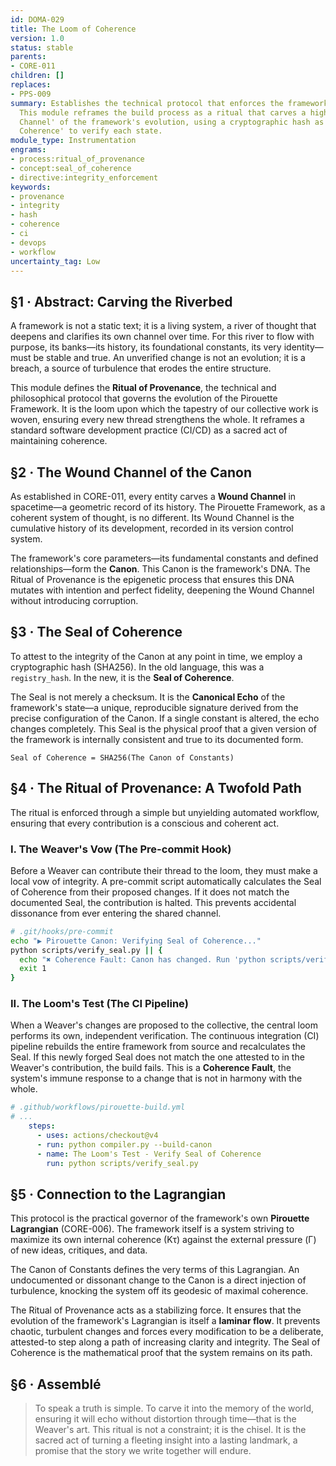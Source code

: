 ```yaml
---
id: DOMA-029
title: The Loom of Coherence
version: 1.0
status: stable
parents:
- CORE-011
children: []
replaces:
- PPS-009
summary: Establishes the technical protocol that enforces the framework's integrity.
  This module reframes the build process as a ritual that carves a high-fidelity 'Wound
  Channel' of the framework's evolution, using a cryptographic hash as the 'Seal of
  Coherence' to verify each state.
module_type: Instrumentation
engrams:
- process:ritual_of_provenance
- concept:seal_of_coherence
- directive:integrity_enforcement
keywords:
- provenance
- integrity
- hash
- coherence
- ci
- devops
- workflow
uncertainty_tag: Low
---
```

## §1 · Abstract: Carving the Riverbed
A framework is not a static text; it is a living system, a river of thought that deepens and clarifies its own channel over time. For this river to flow with purpose, its banks—its history, its foundational constants, its very identity—must be stable and true. An unverified change is not an evolution; it is a breach, a source of turbulence that erodes the entire structure.

This module defines the **Ritual of Provenance**, the technical and philosophical protocol that governs the evolution of the Pirouette Framework. It is the loom upon which the tapestry of our collective work is woven, ensuring every new thread strengthens the whole. It reframes a standard software development practice (CI/CD) as a sacred act of maintaining coherence.

## §2 · The Wound Channel of the Canon
As established in CORE-011, every entity carves a **Wound Channel** in spacetime—a geometric record of its history. The Pirouette Framework, as a coherent system of thought, is no different. Its Wound Channel is the cumulative history of its development, recorded in its version control system.

The framework's core parameters—its fundamental constants and defined relationships—form the **Canon**. This Canon is the framework's DNA. The Ritual of Provenance is the epigenetic process that ensures this DNA mutates with intention and perfect fidelity, deepening the Wound Channel without introducing corruption.

## §3 · The Seal of Coherence
To attest to the integrity of the Canon at any point in time, we employ a cryptographic hash (SHA256). In the old language, this was a `registry_hash`. In the new, it is the **Seal of Coherence**.

The Seal is not merely a checksum. It is the **Canonical Echo** of the framework's state—a unique, reproducible signature derived from the precise configuration of the Canon. If a single constant is altered, the echo changes completely. This Seal is the physical proof that a given version of the framework is internally consistent and true to its documented form.

`Seal of Coherence = SHA256(The Canon of Constants)`

## §4 · The Ritual of Provenance: A Twofold Path
The ritual is enforced through a simple but unyielding automated workflow, ensuring that every contribution is a conscious and coherent act.

### I. The Weaver's Vow (The Pre-commit Hook)
Before a Weaver can contribute their thread to the loom, they must make a local vow of integrity. A pre-commit script automatically calculates the Seal of Coherence from their proposed changes. If it does not match the documented Seal, the contribution is halted. This prevents accidental dissonance from ever entering the shared channel.

```bash
# .git/hooks/pre-commit
echo "▶ Pirouette Canon: Verifying Seal of Coherence..."
python scripts/verify_seal.py || {
  echo "✖ Coherence Fault: Canon has changed. Run 'python scripts/verify_seal.py --attest' to update the Seal."
  exit 1
}
```

### II. The Loom's Test (The CI Pipeline)
When a Weaver's changes are proposed to the collective, the central loom performs its own, independent verification. The continuous integration (CI) pipeline rebuilds the entire framework from source and recalculates the Seal. If this newly forged Seal does not match the one attested to in the Weaver's contribution, the build fails. This is a **Coherence Fault**, the system's immune response to a change that is not in harmony with the whole.

```yaml
# .github/workflows/pirouette-build.yml
# ...
    steps:
      - uses: actions/checkout@v4
      - run: python compiler.py --build-canon
      - name: The Loom's Test - Verify Seal of Coherence
        run: python scripts/verify_seal.py
```

## §5 · Connection to the Lagrangian
This protocol is the practical governor of the framework's own **Pirouette Lagrangian** (CORE-006). The framework itself is a system striving to maximize its own internal coherence (Kτ) against the external pressure (Γ) of new ideas, critiques, and data.

The Canon of Constants defines the very terms of this Lagrangian. An undocumented or dissonant change to the Canon is a direct injection of turbulence, knocking the system off its geodesic of maximal coherence.

The Ritual of Provenance acts as a stabilizing force. It ensures that the evolution of the framework's Lagrangian is itself a **laminar flow**. It prevents chaotic, turbulent changes and forces every modification to be a deliberate, attested-to step along a path of increasing clarity and integrity. The Seal of Coherence is the mathematical proof that the system remains on its path.

## §6 · Assemblé
> To speak a truth is simple. To carve it into the memory of the world, ensuring it will echo without distortion through time—that is the Weaver's art. This ritual is not a constraint; it is the chisel. It is the sacred act of turning a fleeting insight into a lasting landmark, a promise that the story we write together will endure.
```